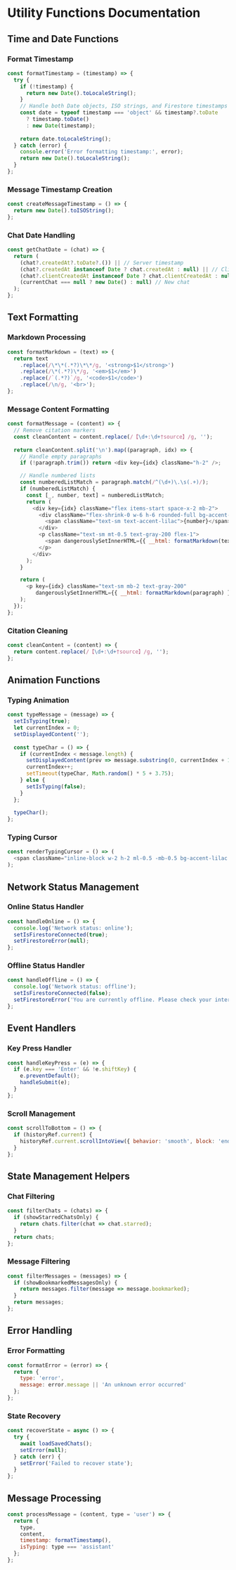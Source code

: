 # Utility Functions Documentation

## Time and Date Functions

### Format Timestamp
```javascript
const formatTimestamp = (timestamp) => {
  try {
    if (!timestamp) {
      return new Date().toLocaleString();
    }
    // Handle both Date objects, ISO strings, and Firestore timestamps
    const date = typeof timestamp === 'object' && timestamp?.toDate 
      ? timestamp.toDate() 
      : new Date(timestamp);
    
    return date.toLocaleString();
  } catch (error) {
    console.error('Error formatting timestamp:', error);
    return new Date().toLocaleString();
  }
};
```

### Message Timestamp Creation
```javascript
const createMessageTimestamp = () => {
  return new Date().toISOString();
};
```

### Chat Date Handling
```javascript
const getChatDate = (chat) => {
  return (
    (chat?.createdAt?.toDate?.()) || // Server timestamp
    (chat?.createdAt instanceof Date ? chat.createdAt : null) || // Client timestamp
    (chat?.clientCreatedAt instanceof Date ? chat.clientCreatedAt : null) || // Fallback
    (currentChat === null ? new Date() : null) // New chat
  );
};
```

## Text Formatting

### Markdown Processing
```javascript
const formatMarkdown = (text) => {
  return text
    .replace(/\*\*(.*?)\*\*/g, '<strong>$1</strong>')
    .replace(/\*(.*?)\*/g, '<em>$1</em>')
    .replace(/`(.*?)`/g, '<code>$1</code>')
    .replace(/\n/g, '<br>');
};
```

### Message Content Formatting
```javascript
const formatMessage = (content) => {
  // Remove citation markers
  const cleanContent = content.replace(/【\d+:\d+†source】/g, '');
  
  return cleanContent.split('\n').map((paragraph, idx) => {
    // Handle empty paragraphs
    if (!paragraph.trim()) return <div key={idx} className="h-2" />;

    // Handle numbered lists
    const numberedListMatch = paragraph.match(/^(\d+)\.\s(.+)/);
    if (numberedListMatch) {
      const [_, number, text] = numberedListMatch;
      return (
        <div key={idx} className="flex items-start space-x-2 mb-2">
          <div className="flex-shrink-0 w-6 h-6 rounded-full bg-accent-lilac bg-opacity-20 flex items-center justify-center">
            <span className="text-sm text-accent-lilac">{number}</span>
          </div>
          <p className="text-sm mt-0.5 text-gray-200 flex-1">
            <span dangerouslySetInnerHTML={{ __html: formatMarkdown(text) }} />
          </p>
        </div>
      );
    }

    return (
      <p key={idx} className="text-sm mb-2 text-gray-200" 
         dangerouslySetInnerHTML={{ __html: formatMarkdown(paragraph) }} />
    );
  });
};
```

### Citation Cleaning
```javascript
const cleanContent = (content) => {
  return content.replace(/【\d+:\d+†source】/g, '');
};
```

## Animation Functions

### Typing Animation
```javascript
const typeMessage = (message) => {
  setIsTyping(true);
  let currentIndex = 0;
  setDisplayedContent('');
  
  const typeChar = () => {
    if (currentIndex < message.length) {
      setDisplayedContent(prev => message.substring(0, currentIndex + 1));
      currentIndex++;
      setTimeout(typeChar, Math.random() * 5 + 3.75);
    } else {
      setIsTyping(false);
    }
  };
  
  typeChar();
};
```

### Typing Cursor
```javascript
const renderTypingCursor = () => (
  <span className="inline-block w-2 h-2 ml-0.5 -mb-0.5 bg-accent-lilac rounded-full animate-pulse" />
);
```

## Network Status Management

### Online Status Handler
```javascript
const handleOnline = () => {
  console.log('Network status: online');
  setIsFirestoreConnected(true);
  setFirestoreError(null);
};
```

### Offline Status Handler
```javascript
const handleOffline = () => {
  console.log('Network status: offline');
  setIsFirestoreConnected(false);
  setFirestoreError('You are currently offline. Please check your internet connection.');
};
```

## Event Handlers

### Key Press Handler
```javascript
const handleKeyPress = (e) => {
  if (e.key === 'Enter' && !e.shiftKey) {
    e.preventDefault();
    handleSubmit(e);
  }
};
```

### Scroll Management
```javascript
const scrollToBottom = () => {
  if (historyRef.current) {
    historyRef.current.scrollIntoView({ behavior: 'smooth', block: 'end' });
  }
};
```

## State Management Helpers

### Chat Filtering
```javascript
const filterChats = (chats) => {
  if (showStarredChatsOnly) {
    return chats.filter(chat => chat.starred);
  }
  return chats;
};
```

### Message Filtering
```javascript
const filterMessages = (messages) => {
  if (showBookmarkedMessagesOnly) {
    return messages.filter(message => message.bookmarked);
  }
  return messages;
};
```

## Error Handling

### Error Formatting
```javascript
const formatError = (error) => {
  return {
    type: 'error',
    message: error.message || 'An unknown error occurred'
  };
};
```

### State Recovery
```javascript
const recoverState = async () => {
  try {
    await loadSavedChats();
    setError(null);
  } catch (err) {
    setError('Failed to recover state');
  }
};
```

## Message Processing
```javascript
const processMessage = (content, type = 'user') => {
  return {
    type,
    content,
    timestamp: formatTimestamp(),
    isTyping: type === 'assistant'
  };
};
